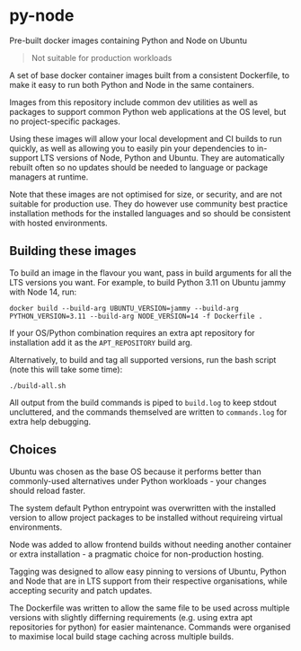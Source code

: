 # py-node

Pre-built docker images containing Python and Node on Ubuntu

> Not suitable for production workloads

A set of base docker container images built from a consistent Dockerfile, to make it easy to run both Python and Node in the same containers.

Images from this repository include common dev utilities as well as packages to support common Python web applications at the OS level, but no project-specific packages.

Using these images will allow your local development and CI builds to run quickly, as well as allowing you to easily pin your dependencies to in-support LTS versions of Node, Python and Ubuntu. They are automatically rebuilt often so no updates should be needed to language or package managers at runtime.

Note that these images are not optimised for size, or security, and are not suitable for production use. They do however use community best practice installation methods for the installed languages and so should be consistent with hosted environments.

## Building these images

To build an image in the flavour you want, pass in build arguments for all the LTS versions you want. For example, to build Python 3.11 on Ubuntu jammy with Node 14, run:

```
docker build --build-arg UBUNTU_VERSION=jammy --build-arg PYTHON_VERSION=3.11 --build-arg NODE_VERSION=14 -f Dockerfile .
```

If your OS/Python combination requires an extra apt repository for installation add it as the `APT_REPOSITORY` build arg.

Alternatively, to build and tag all supported versions, run the bash script (note this will take some time):

```
./build-all.sh
```

All output from the build commands is piped to `build.log` to keep stdout uncluttered, and the commands themselved are written to `commands.log` for extra help debugging.

## Choices

Ubuntu was chosen as the base OS because it performs better than commonly-used alternatives under Python workloads - your changes should reload faster.

The system default Python entrypoint was overwritten with the installed version to allow project packages to be installed without requireing virtual environments.

Node was added to allow frontend builds without needing another container or extra installation - a pragmatic choice for non-production hosting.

Tagging was designed to allow easy pinning to versions of Ubuntu, Python and Node that are in LTS support from their respective organisations, while accepting security and patch updates.

The Dockerfile was written to allow the same file to be used across multiple versions with slightly differning requirements (e.g. using extra apt repositories for python) for easier maintenance. Commands were organised to maximise local build stage caching across multiple builds.
